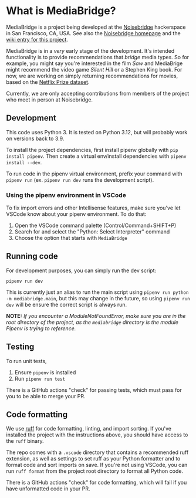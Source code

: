 # What is MediaBridge?

MediaBridge is a project being developed at the [Noisebridge](https://github.com/noisebridge) hackerspace in San Francisco, CA, USA. See also the [Noisebridge homepage](https://www.noisebridge.net/wiki/Noisebridge) and the [wiki entry for this project](https://www.noisebridge.net/wiki/Python_Project_Meetup).

MediaBridge is in a _very_ early stage of the development. It's intended functionality is to provide recommendations that _bridge_ media types. So for example, you might say you're interested in the film _Saw_ and MediaBrige might recommend the video game _Silent Hill_ or a Stephen King book. For now, we are working on simply returning recommendations for movies, based on the [Netflix Prize dataset](https://www.kaggle.com/datasets/netflix-inc/netflix-prize-data).

Currently, we are only accepting contributions from members of the project who meet in person at Noisebridge.

## Development

This code uses Python 3. It is tested on Python 3.12, but will probably work on versions back to 3.9.

To install the project dependencies, first install pipenv globally with `pip install pipenv`. Then create a virtual env/install dependencies with `pipenv install --dev`.

To run code in the pipenv virtual environment, prefix your command with `pipenv run` (ex. `pipenv run dev` runs the development script).

### Using the pipenv environment in VSCode

To fix import errors and other Intellisense features, make sure you've let VSCode know about your pipenv environment. To do that:

1. Open the VSCode command palette (Control/Command+SHIFT+P)
2. Search for and select the "Python: Select Interpreter" command
3. Choose the option that starts with `MediaBridge`

## Running code

For development purposes, you can simply run the dev script: 

```
pipenv run dev
```

This is currently just an alias to run the main script using `pipenv run python -m mediabridge.main`, but this may change in the future, so using `pipenv run dev` will be ensure the correct script is always run.

**NOTE:** *If you encounter a ModuleNotFoundError, make sure you are in the root directory of the project, as the `mediabridge` directory is the module Pipenv is trying to reference.*

## Testing

To run unit tests,

1. Ensure `pipenv` is installed
2. Run `pipenv run test`

There is a GitHub actions "check" for passing tests, which must pass for you to be able to merge your PR.

## Code formatting

We use [ruff](https://docs.astral.sh/ruff/) for code formatting, linting, and import sorting. If you've installed the project with the instructions above, you should have access to the `ruff` binary.

The repo comes with a `.vscode` directory that contains a recommended ruff extension, as well as settings to set ruff as your Python formatter and to format code and sort imports on save. If you're not using VSCode, you can run `ruff format` from the project root directory to format all Python code.

There is a GitHub actions "check" for code formatting, which will fail if you have unformatted code in your PR.
